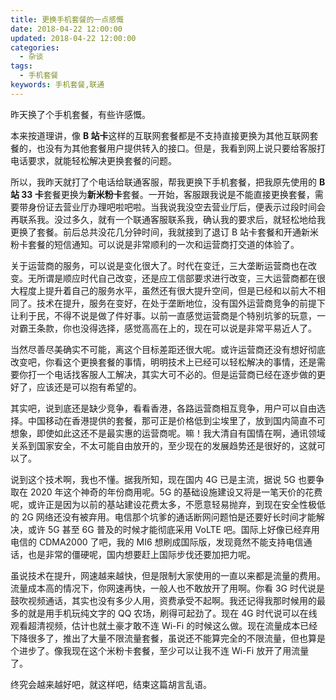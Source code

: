 ```yaml
---
title: 更换手机套餐的一点感慨
date: 2018-04-22 12:00:00
updated: 2018-04-22 12:00:00
categories:
  - 杂谈
tags:
  - 手机套餐
keywords: 手机套餐,联通
---
```


昨天换了个手机套餐，有些许感慨。

<!--more-->

本来按道理讲，像 **B 站卡**这样的互联网套餐都是不支持直接更换为其他互联网套餐的，也没有为其他套餐用户提供转入的接口。但是，我看到网上说只要给客服打电话要求，就能轻松解决更换套餐的问题。

所以，我昨天就打了个电话给联通客服，帮我更换下手机套餐，把我原先使用的 **B 站 33 卡**套餐更换为**新米粉卡**套餐。一开始，客服跟我说是不能直接更换套餐，需要带身份证去营业厅办理吧啦吧啦。当我说我没空去营业厅后，便表示过段时间会再联系我。没过多久，就有一个联通客服联系我，确认我的要求后，就轻松地给我更换了套餐。前后总共没花几分钟时间，我就接到了退订 B 站卡套餐和开通新米粉卡套餐的短信通知。可以说是非常顺利的一次和运营商打交道的体验了。

关于运营商的服务，可以说是变化很大了。时代在变迁，三大垄断运营商也在改变。无所谓是顺应时代自己改变，还是应工信部要求进行改变，三大运营商都在很大程度上提升着自己的服务水平，虽然还有很大提升空间，但是已经和以前大不相同了。技术在提升，服务在变好，在处于垄断地位，没有国外运营商竞争的前提下让利于民，不得不说是做了件好事。以前一直感觉运营商是个特别坑爹的玩意，一对霸王条款，你也没得选择，感觉高高在上的，现在可以说是非常平易近人了。

当然尽善尽美确实不可能，离这个目标差距还很大呢。或许运营商还没有想好彻底改变吧，你看这个更换套餐的事情，明明技术上已经可以轻松解决的事情，还是需要你打一个电话找客服人工解决，其实大可不必的。但是运营商已经在逐步做的更好了，应该还是可以抱有希望的。

其实吧，说到底还是缺少竞争，看看香港，各路运营商相互竞争，用户可以自由选择。中国移动在香港提供的套餐，那可正是价格低到尘埃里了，放到国内简直不可想象，即使如此这还不是最实惠的运营商呢。嘛！我大清自有国情在啊，通讯领域关系到国家安全，不太可能自由放开的，至少现在的发展趋势还是很好的，这就可以了。

说到这个技术啊，我也不懂。据我所知，现在国内 4G 已是主流，据说 5G 也要争取在 2020 年这个神奇的年份商用呢。5G 的基础设施建设又将是一笔天价的花费呢，或许正是因为以前的基站建设花费太多，不愿意轻易抛弃，到现在安全性极低的 2G 网络还没有被弃用。电信那个坑爹的通话断网问题怕是还要好长时间才能解决，或许 5G 甚至 6G 普及的时候才能彻底采用 VoLTE 吧。国际上好像已经弃用电信的 CDMA2000 了吧，我的 MI6 想刷成国际版，发现竟然不能支持电信通话，也是非常的僵硬呢，国内想要赶上国际步伐还要加把力呢。

虽说技术在提升，网速越来越快，但是限制大家使用的一直以来都是流量的费用。流量成本高的情况下，你网速再快，一般人也不敢放开了用啊。你看 3G 时代说是鼓吹视频通话，其实也没有多少人用，资费承受不起啊。我还记得我那时候用的最多的就是用手机玩纯文字的 QQ 农场，刷得可起劲了。现在 4G 时代说可以在线观看超清视频，估计也就土豪才敢不连 Wi-Fi 的时候这么做。现在流量成本已经下降很多了，推出了大量不限流量套餐，虽说还不能算完全的不限流量，但也算是个进步了。像我现在这个米粉卡套餐，至少可以让我不连 Wi-Fi 放开了用流量了。

终究会越来越好吧，就这样吧，结束这篇胡言乱语。

